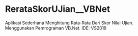 # RerataSkorUJian__VBNet
Aplikasi Sederhana Menghitung Rata-Rata Dari Skor Nilai Ujian. Menggunakan Pemrograman VB.Net. IDE: VS2019
